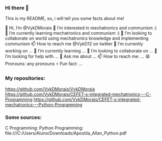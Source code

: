 ### Hi there 👋

This is my README, so, i will tell you some facts about me!

👋 Hi, I’m @VykDMorais
👀 I’m interested in mechatronics and communism :)
🌱 I’m currently learning mechatronics and communism :)
💞️ I’m looking to collaborate on world using mechatronics knowledge and implementing communism
📫 How to reach me @VykD12 on twitter
🔭 I’m currently working on ...
🌱 I’m currently learning ...
👯 I’m looking to collaborate on ...
🤔 I’m looking for help with ...
💬 Ask me about ...
📫 How to reach me: ...
😄 Pronouns: any pronouns
⚡ Fun fact: ...

### My repositories:
https://github.com/VykDMorais/VykDMorais
https://github.com/VykDMorais/CEFET-s-integrated-mechatronics---C-Programming
https://github.com/VykDMorais/CEFET-s-integrated-mechatronics---Python-Programming

### Some sources:
C Programming:
Python Programming: file:///C:/Users/Aluno/Downloads/Apostila_Allan_Python.pdf

